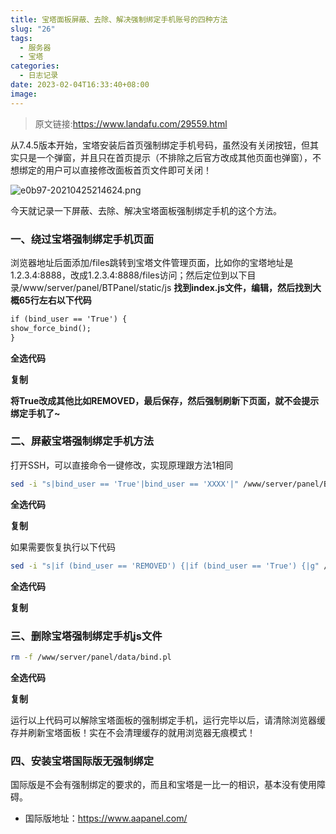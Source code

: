 ```yaml
---
title: 宝塔面板屏蔽、去除、解决强制绑定手机账号的四种方法
slug: "26"
tags:
  - 服务器
  - 宝塔
categories:
  - 日志记录
date: 2023-02-04T16:33:40+08:00
image: 
---
```


> 原文链接:https://www.landafu.com/29559.html

从7.4.5版本开始，宝塔安装后首页强制绑定手机号码，虽然没有关闭按钮，但其实只是一个弹窗，并且只在首页提示（不排除之后官方改成其他页面也弹窗），不想绑定的用户可以直接修改面板首页文件即可关闭！

![e0b97-20210425214624.png](https://www.youngwen.com/upload/e0b97-20210425214624.png)



今天就记录一下屏蔽、去除、解决宝塔面板强制绑定手机的这个方法。

### **一、绕过宝塔强制绑定手机页面**

浏览器地址后面添加/files跳转到宝塔文件管理页面，比如你的宝塔地址是1.2.3.4:8888，改成1.2.3.4:8888/files访问；然后定位到以下目录/www/server/panel/BTPanel/static/js
**找到index.js文件，编辑，然后找到大概65行左右以下代码**

```html
if (bind_user == 'True') {
show_force_bind();
}
```

**全选代码**

**复制**

**将True改成其他比如REMOVED，最后保存，然后强制刷新下页面，就不会提示绑定手机了~**

### **二、屏蔽宝塔强制绑定手机方法**

打开SSH，可以直接命令一键修改，实现原理跟方法1相同

```bash
sed -i "s|bind_user == 'True'|bind_user == 'XXXX'|" /www/server/panel/BTPanel/static/js/index.js
```

**全选代码**

**复制**

如果需要恢复执行以下代码

```bash
sed -i "s|if (bind_user == 'REMOVED') {|if (bind_user == 'True') {|g" /www/server/panel/BTPanel/static/js/index.js
```

**全选代码**

**复制**

### **三、删除宝塔强制绑定手机js文件**

```bash
rm -f /www/server/panel/data/bind.pl
```

**全选代码**

**复制**

运行以上代码可以解除宝塔面板的强制绑定手机，运行完毕以后，请清除浏览器缓存并刷新宝塔面板！实在不会清理缓存的就用浏览器无痕模式！

### **四、安装宝塔国际版无强制绑定**

国际版是不会有强制绑定的要求的，而且和宝塔是一比一的相识，基本没有使用障碍。

- 国际版地址：https://www.aapanel.com/
